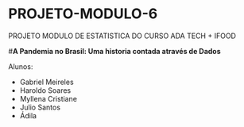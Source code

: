 # PROJETO-MODULO-6
PROJETO MODULO DE ESTATISTICA DO CURSO ADA TECH + IFOOD

#**A Pandemia no Brasil: Uma historia contada através de Dados**

Alunos:
- Gabriel Meireles
- Haroldo Soares
- Myllena Cristiane
- Julio Santos
- Ádila
